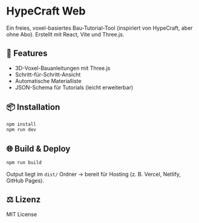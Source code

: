 # HypeCraft Web

Ein freies, voxel-basiertes Bau-Tutorial-Tool (inspiriert von HypeCraft, aber ohne Abo).
Erstellt mit React, Vite und Three.js.

## 🚀 Features
- 3D-Voxel-Bauanleitungen mit Three.js
- Schritt-für-Schritt-Ansicht
- Automatische Materialliste
- JSON-Schema für Tutorials (leicht erweiterbar)

## 📦 Installation
```bash
npm install
npm run dev
```

## 🌐 Build & Deploy
```bash
npm run build
```
Output liegt im `dist/` Ordner → bereit für Hosting (z. B. Vercel, Netlify, GitHub Pages).

## ⚖️ Lizenz
MIT License
